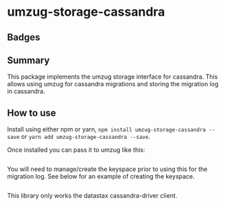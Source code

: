 # umzug-storage-cassandra

## Badges


## Summary

This package implements the umzug storage interface for cassandra. This allows using umzug for cassandra migrations and storing the migration log in cassandra.

## How to use

Install using either npm or yarn, `npm install umzug-storage-cassandra --save` or `yarn add umzug-storage-cassandra --save`.

Once installed you can pass it to umzug like this: 

``` typescript

```

You will need to manage/create the keyspace prior to using this for the migration log. See below for an example of creating the keyspace.

``` typescript

```

This library only works the datastax cassandra-driver client.